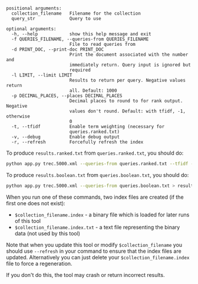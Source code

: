 ```

positional arguments:
  collection_filename   Filename for the collection
  query_str             Query to use

optional arguments:
  -h, --help            show this help message and exit
  -f QUERIES_FILENAME, --queries-from QUERIES_FILENAME
                        File to read queries from
  -d PRINT_DOC, --print-doc PRINT_DOC
                        Print the document associated with the number and
                        immediately return. Query input is ignored but
                        required
  -l LIMIT, --limit LIMIT
                        Results to return per query. Negative values return
                        all. Default: 1000
  -p DECIMAL_PLACES, --places DECIMAL_PLACES
                        Decimal places to round to for rank output. Negative
                        values don't round. Default: with tfidf, -1, otherwise
                        0
  -t, --tfidf           Enable term weighting (necessary for
                        queries.ranked.txt)
  -v, --debug           Enable debug output
  -r, --refresh         Forcefully refresh the index
```

To produce `results.ranked.txt` from `queries.ranked.txt`, you should do:

```bash
python app.py trec.5000.xml --queries-from queries.ranked.txt --tfidf --places 4 > results.ranked.txt
```

To produce `results.boolean.txt` from `queries.boolean.txt`, you should do:

```bash
python app.py trec.5000.xml --queries-from queries.boolean.txt > results.boolean.txt
```

When you run one of these commands, two index files are created (if the first one does not exist):

- `$collection_filename.index` - a binary file which is loaded for later runs of this tool
- `$collection_filename.index.txt` - a text file representing the binary data (not used by this tool)

Note that when you update this tool or modify `$collection_filename` you should use `--refresh` in
your command to ensure that the index files are updated. Alternatively you can just delete
your `$collection_filename.index` file to force a regeneration.

If you don't do this, the tool may crash or return incorrect results.
